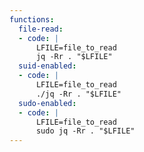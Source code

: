 ```yaml
---
functions:
  file-read:
  - code: |
      LFILE=file_to_read
      jq -Rr . "$LFILE"
  suid-enabled:
  - code: |
      LFILE=file_to_read
      ./jq -Rr . "$LFILE"
  sudo-enabled:
  - code: |
      LFILE=file_to_read
      sudo jq -Rr . "$LFILE"
---
```

